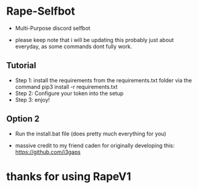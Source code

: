 # Rape-Selfbot
- Multi-Purpose discord selfbot
* please keep note that i will be updating this probably just about everyday, as some commands dont fully work.

## Tutorial
- Step 1: install the requirements from the requirements.txt folder via the command pip3 install -r requirements.txt
- Step 2: Configure your token into the setup 
- Step 3: enjoy!

## Option 2
- Run the install.bat file (does pretty much everything for you)



* massive credit to my friend caden for originally developing this: https://github.com/i3gaps
# thanks for using RapeV1

